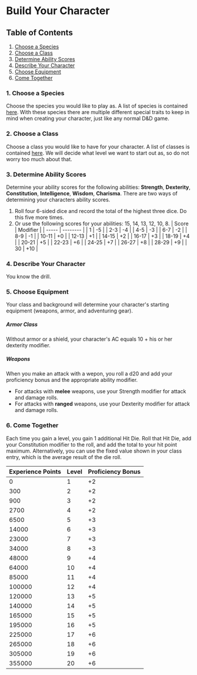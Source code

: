 # Build Your Character
## Table of Contents
1. [Choose a Species](#choose-a-species)
2. [Choose a Class](#choose-a-class)
3. [Determine Ability Scores](#determine-ability-scores)
4. [Describe Your Character](#describe-your-character)
5. [Choose Equipment](#choose-equipment)
6. [Come Together](#come-together)

### 1. Choose a Species
Choose the species you would like to play as. A list of species is contained [here](/species.md). With these species there are multiple different special traits to keep in mind when creating your character, just like any normal D&D game.

### 2. Choose a Class
Choose a class you would like to have for your character. A list of classes is contained [here](/classes.md). We will decide what level we want to start out as, so do not worry too much about that. 

### 3. Determine Ability Scores
Determine your ability scores for the following abilities: <b>Strength</b>, <b>Dexterity</b>, <b>Constitution</b>, <b>Intelligence</b>, <b>Wisdom</b>, <b>Charisma</b>. There are two ways of determining your characters ability scores.
1. Roll four 6-sided dice and record the total of the highest three dice. Do this five more times.
2. Or use the following scores for your abilities: 15, 14, 13, 12, 10, 8.
| Score | Modifier |
| ----- | -------- |
| 1 | -5 |
| 2-3 | -4 |
| 4-5 | -3 |
| 6-7 | -2 |
| 8-9 | -1 |
| 10-11 | +0 |
| 12-13 | +1 |
| 14-15 | +2 |
| 16-17 | +3 |
| 18-19 | +4 |
| 20-21 | +5 |
| 22-23 | +6 |
| 24-25 | +7 |
| 26-27 | +8 |
| 28-29 | +9 |
| 30 | +10 |

### 4. Describe Your Character
You know the drill.

### 5. Choose Equipment
Your class and background will determine your character's starting equipment (weapons, armor, and adventuring gear). 

##### Armor Class
Without armor or a shield, your character's AC equals 10 + his or her dexterity modifier. 

##### Weapons
When you make an attack with a wepon, you roll a d20 and add your proficiency bonus and the appropriate ability modifier. 
- For attacks with <b>melee</b> weapons, use your Strength modifier for attack and damage rolls. 
- For attacks with <b>ranged</b> weapons, use your Dexterity modifier for attack and damage rolls. 

### 6. Come Together
Each time you gain a level, you gain 1 additional Hit Die. Roll that Hit Die, add your Constitution modifier to the roll, and add the total to your hit point maximum. Alternatively, you can use the fixed value shown in your class entry, which is the average result of the die roll. 

| Experience Points | Level | Proficiency Bonus |
| ----------------- | ----- | ----------------- |
| 0 | 1 | +2 |
| 300 | 2 | +2 |
| 900 | 3 | +2 |
| 2700 | 4 | +2 |
| 6500 | 5 | +3 |
| 14000 | 6 | +3 |
| 23000 | 7 | +3 |
| 34000 | 8 | +3 |
| 48000 | 9 | +4 |
| 64000 | 10 | +4 |
| 85000 | 11 | +4 |
| 100000 | 12 | +4 |
| 120000 | 13 | +5 |
| 140000 | 14 | +5 |
| 165000 | 15 | +5 |
| 195000 | 16 | +5 |
| 225000 | 17 | +6 |
| 265000 | 18 | +6 |
| 305000 | 19 | +6 |
| 355000 | 20 | +6 |